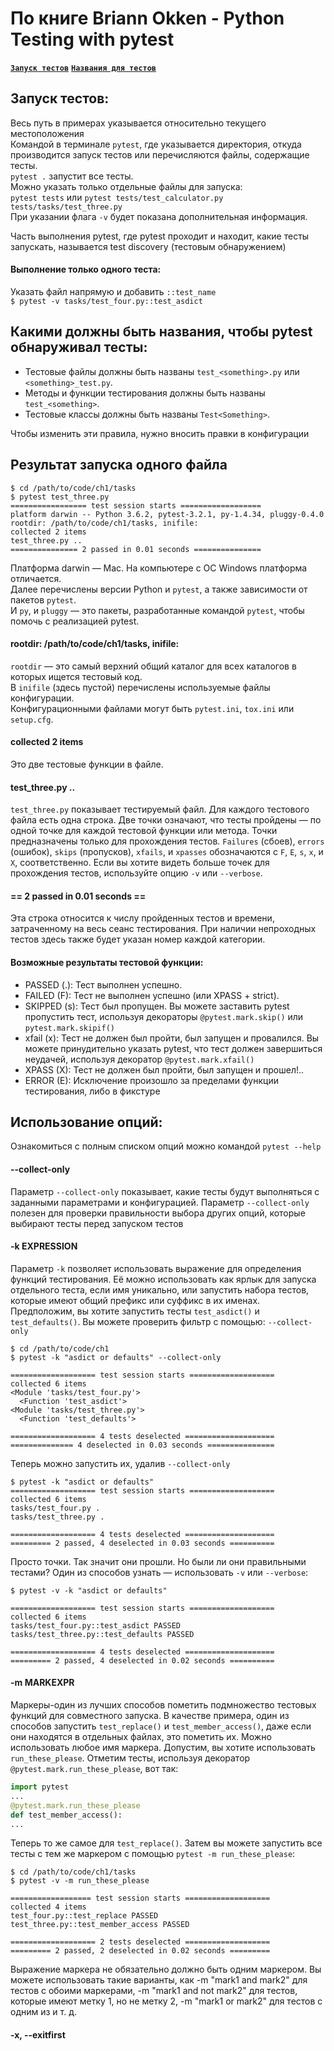 # По книге Briann Okken - Python Testing with pytest
 **[`Запуск тестов`](#Запуск-тестов:)**
 **[`Названия для тестов`](#Какими-должны-быть-названия,-чтобы-pytest-обнаруживал-тесты:)**

## Запуск тестов:
Весь путь в примерах указывается относительно текущего местоположения\
Командой в терминале `pytest`, где указывается директория, 
откуда производится запуск тестов или перечисляются файлы, содержащие тесты.\
`pytest .` запустит все тесты.\
Можно указать только отдельные файлы для запуска:\
`pytest tests` или `pytest tests/test_calculator.py tests/tasks/test_three.py`\
При указании флага `-v` будет показана дополнительная информация.

Часть выполнения pytest, где pytest проходит и находит, какие тесты запускать,
называется test discovery (тестовым обнаружением)
#### Выполнение только одного теста:
Указать файл напрямую и добавить `::test_name`\
`$ pytest -v tasks/test_four.py::test_asdict`

## Какими должны быть названия, чтобы pytest обнаруживал тесты:
- Тестовые файлы должны быть названы `test_<something>.py` или `<something>_test.py`.
- Методы и функции тестирования должны быть названы `test_<something>`.
- Тестовые классы должны быть названы `Test<Something>`.

Чтобы изменить эти правила, нужно вносить правки в конфигурации

## Результат запуска одного файла
```
$ cd /path/to/code/ch1/tasks
$ pytest test_three.py
================= test session starts ==================
platform darwin -- Python 3.6.2, pytest-3.2.1, py-1.4.34, pluggy-0.4.0
rootdir: /path/to/code/ch1/tasks, inifile:
collected 2 items
test_three.py ..
=============== 2 passed in 0.01 seconds ===============
```
Платформа darwin —  Mac. На компьютере с ОС Windows
платформа отличается.\
Далее перечислены версии Python и `pytest`, а также зависимости от
пакетов `pytest`.\
И `py`, и `pluggy` — это пакеты, разработанные командой `pytest`, чтобы
помочь с реализацией pytest.

#### rootdir: /path/to/code/ch1/tasks, inifile:
`rootdir` — это самый верхний общий каталог для всех каталогов
в которых ищется тестовый код.\
В `inifile` (здесь пустой) перечислены используемые файлы 
конфигурации.\
Конфигурационными файлами могут быть `pytest.ini`,
`tox.ini` или `setup.cfg`.

#### collected 2 items
Это две тестовые функции в файле.

#### test_three.py ..
`test_three.py` показывает тестируемый файл. Для каждого тестового
файла есть одна строка. Две точки означают, что тесты пройдены — по
одной точке для каждой тестовой функции или метода. Точки
предназначены только для прохождения тестов. `Failures` (сбоев),
`errors` (ошибок), `skips` (пропусков), `xfails`, и `xpasses` обозначаются 
с `F`, `E`, `s`, `x`, и `Х`, соответственно. Если вы хотите видеть больше
точек для прохождения тестов, используйте опцию `-v` или `--verbose`.

#### == 2 passed in 0.01 seconds ==
Эта строка относится к числу пройденных тестов и времени, затраченному
на весь сеанс тестирования. При наличии непроходных тестов здесь
также будет указан номер каждой категории.

#### Возможные результаты тестовой функции:
- PASSED (.): Тест выполнен успешно.
- FAILED (F): Тест не выполнен успешно (или XPASS + strict).
- SKIPPED (s): Тест был пропущен. Вы можете заставить pytest 
пропустить тест, используя декораторы `@pytest.mark.skip()` или
`pytest.mark.skipif()`
- xfail (x): Тест не должен был пройти, был запущен и провалился.
Вы можете принудительно указать pytest, что тест должен
завершиться неудачей, используя декоратор `@pytest.mark.xfail()`
- XPASS (X): Тест не должен был пройти, был запущен и прошел!..
- ERROR (E): Исключение произошло за пределами функции тестирования,
либо в фикстуре

## Использование опций:
Ознакомиться с полным списком опций можно командой `pytest --help`

#### --collect-only
Параметр `--collect-only` показывает, какие тесты будут выполняться
с заданными параметрами и конфигурацией. 
Параметр `--collect-only` полезен для проверки правильности выбора 
других опций, которые выбирают тесты перед запуском тестов

#### -k EXPRESSION
Параметр `-k` позволяет использовать выражение для определения
функций тестирования.
Её можно использовать как ярлык для запуска отдельного теста,
если имя уникально, или запустить набора тестов, которые имеют
общий префикс или суффикс в их именах. Предположим, вы хотите 
запустить тесты `test_asdict()` и `test_defaults()`. Вы можете
проверить фильтр с помощью: `--collect-only`
```
$ cd /path/to/code/ch1
$ pytest -k "asdict or defaults" --collect-only

=================== test session starts ===================
collected 6 items
<Module 'tasks/test_four.py'>
  <Function 'test_asdict'>
<Module 'tasks/test_three.py'>
  <Function 'test_defaults'>

=================== 4 tests deselected ====================
============== 4 deselected in 0.03 seconds ===============
```
Теперь можно запустить их, удалив `--collect-only`
```
$ pytest -k "asdict or defaults"
=================== test session starts ===================
collected 6 items
tasks/test_four.py .
tasks/test_three.py .

=================== 4 tests deselected ====================
========= 2 passed, 4 deselected in 0.03 seconds ==========
```
Просто точки. Так значит они прошли. Но были ли они правильными
тестами? Один из способов узнать — использовать `-v` или `--verbose`:
```
$ pytest -v -k "asdict or defaults"

=================== test session starts ===================
collected 6 items
tasks/test_four.py::test_asdict PASSED
tasks/test_three.py::test_defaults PASSED

=================== 4 tests deselected ====================
========= 2 passed, 4 deselected in 0.02 seconds ==========
```
#### -m MARKEXPR
Маркеры-один из лучших способов пометить подмножество тестовых
функций для совместного запуска. В качестве примера, один из 
способов запустить `test_replace()` и `test_member_access()`, даже
если они находятся в отдельных файлах, это пометить их. Можно
использовать любое имя маркера. Допустим, вы хотите использовать
`run_these_please`. Отметим тесты, используя декоратор
`@pytest.mark.run_these_please`, вот так:
```python
import pytest
...
@pytest.mark.run_these_please
def test_member_access():
...
```
Теперь то же самое для `test_replace()`. Затем вы можете запустить
все тесты с тем же маркером с помощью `pytest -m run_these_please`:
```
$ cd /path/to/code/ch1/tasks
$ pytest -v -m run_these_please

================== test session starts ===================
collected 4 items
test_four.py::test_replace PASSED
test_three.py::test_member_access PASSED

=================== 2 tests deselected ===================
========= 2 passed, 2 deselected in 0.02 seconds =========
```
Выражение маркера не обязательно должно быть одним маркером. 
Вы можете использовать такие варианты, как -m "mark1 and mark2"
для тестов с обоими маркерами, -m "mark1 and not mark2" для тестов,
которые имеют метку 1, но не метку 2, -m "mark1 or mark2" для тестов
с одним из и т. д.

#### -x, --exitfirst


